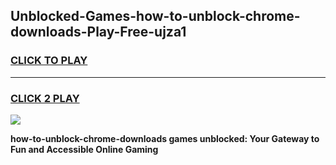 
## Unblocked-Games-how-to-unblock-chrome-downloads-Play-Free-ujza1
<h3>
<a href="https://premium76.site?title=how-to-unblock-chrome-downloads&ref=10A">CLICK TO PLAY</a></h3>
<hr>

<h3>
<a href="https://premium76.site?title=how-to-unblock-chrome-downloads&ref=10A">CLICK 2 PLAY</a>
  
</h3>

<a href="https://premium76.site?title=how-to-unblock-chrome-downloads&ref=10A"><img src="https://clearcache.store/games.png"></a>


**how-to-unblock-chrome-downloads games unblocked: Your Gateway to Fun and Accessible Online Gaming**
